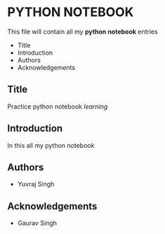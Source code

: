 # PYTHON NOTEBOOK

This file will contain all my **python notebook** entries

- Title
- Introduction
- Authors
- Acknowledgements

## Title 

Practice python notebook _learning_

## Introduction

In this all my python notebook

## Authors

- Yuvraj Singh

## Acknowledgements

- Gaurav Singh



